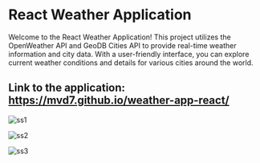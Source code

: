  <h1>React Weather Application</h1>

<p>Welcome to the React Weather Application! This project utilizes the OpenWeather API and GeoDB Cities API to provide real-time weather information and city data. With a user-friendly interface, you can explore current weather conditions and details for various cities around the world.</p>

  <h2>Link to the application: <a href="https://mvd7.github.io/weather-app-react/">https://mvd7.github.io/weather-app-react/</a></h2>


![ss1](https://github.com/mvd7/weather-app-react/assets/118620242/172a47cc-e902-48c4-b2a5-1ccdd59788d9)

![ss2](https://github.com/mvd7/weather-app-react/assets/118620242/6a69b4a8-475d-490e-83e8-db3d5d1fb9ec)

![ss3](https://github.com/mvd7/weather-app-react/assets/118620242/9be91eaa-fbea-42c3-8d79-4a87175a2d61)
